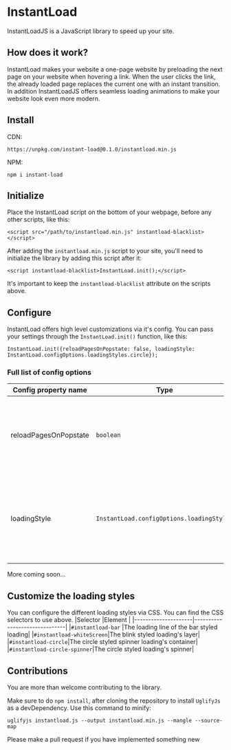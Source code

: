 # InstantLoad
InstantLoadJS is a JavaScript library to speed up your site.

## How does it work?
InstantLoad makes your website a one-page website by preloading the next page on your website when hovering a link. When the user clicks the link, the already loaded page replaces the current one with an instant transition. In addition InstantLoadJS offers seamless loading animations to make your website look even more modern.

## Install
CDN:

    https://unpkg.com/instant-load@0.1.0/instantload.min.js

NPM:

    npm i instant-load

## Initialize
Place the InstantLoad script on the bottom of your webpage, before any other scripts, like this:

    <script src="/path/to/instantload.min.js" instantload-blacklist></script>

After adding the `instantload.min.js` script to your site, you'll need to initialize the library by adding this script after it:

    <script instantload-blacklist>InstantLoad.init();</script>

It's important to keep the `instantload-blacklist` attribute on the scripts above.

## Configure
InstantLoad offers high level customizations via it's config. You can pass your settings through the `InstantLoad.init()` function, like this:

    InstantLoad.init({reloadPagesOnPopstate: false, loadingStyle: InstantLoad.configOptions.loadingStyles.circle});

### Full list of config options
|Config property name |Type                           |Description                  |
|---------------------|-------------------------------|-----------------------------|
|reloadPagesOnPopstate|`boolean`                      |If `true`, on pressing the back/forward button, the target page will be reloaded. <br>Default: `false`|
|loadingStyle               |`InstantLoad.configOptions.loadingStyles`            |Customize the loading transition.<br>Possible values:<br>- `bar`<br> - `blink`<br>- `circle`<br>- `invisible`<br>Default: `bar`|

More coming soon...

## Customize the loading styles
You can configure the different loading styles via CSS. You can find the CSS selectors to use above.
|Selector |Element |
|---------------------|-------------------------------|
|`#instantload-bar`     |The loading line of the bar styled loading|
|`#instantload-whiteScreen`|The blink styled loading's layer|
|`#instantload-circle`|The circle styled spinner loading's container|
|`#instantload-circle-spinner`|The circle styled loading's spinner|

## Contributions
You are more than welcome contributing to the library.

Make sure to do `npm install`, after cloning the repository to install `UglifyJs` as a devDependency. Use this command to minify:

    uglifyjs instantload.js --output instantload.min.js --mangle --source-map

Please make a pull request if you have implemented something new

